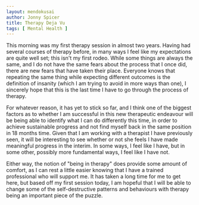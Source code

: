 ```yaml
---
layout: mendokusai
author: Jonny Spicer
title: Therapy Deja Vu
tags: [ Mental Health ]
---
```

This morning was my first therapy session in almost two years. Having had several courses of therapy before, in many
ways I feel like my expectations are quite well set; this isn't my first rodeo. While some things are always the same,
and I do not have the same fears about the process that I once did, there are new fears that have taken their place.
Everyone knows that repeating the same thing while expecting different outcomes is the definition of insanity (which I
am trying to avoid in more ways than one), I sincerely hope that this is the last time I have to go through the process
of therapy.

For whatever reason, it has yet to stick so far, and I think one of the biggest factors as to whether I am successful
in this new therapeutic endeavour will be being able to identify what I can do differently this time, in order to
achieve sustainable progress and not find myself back in the same position in 18 months time. Given that I am working
with a therapist I have previously seen, it will be interesting to see whether or not she feels I have made meaningful
progress in the interim. In some ways, I feel like I have, but in some other, possibly more fundamental ways, I feel
like I have not.

Either way, the notion of "being in therapy" does provide some amount of comfort, as I can rest a little easier knowing
that I have a trained professional who will support me. It has taken a long time for me to get here, but based off my
first session today, I am hopeful that I will be able to change some of the self-destructive patterns and behaviours
with therapy being an important piece of the puzzle.

